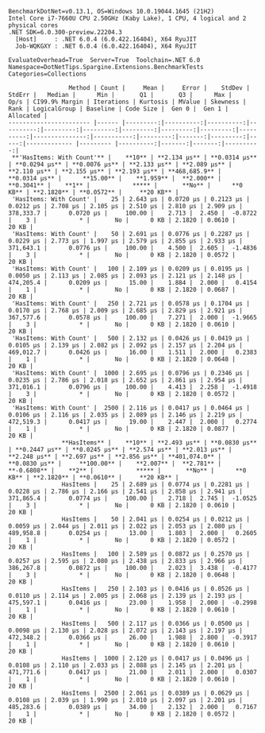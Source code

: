 
    BenchmarkDotNet=v0.13.1, OS=Windows 10.0.19044.1645 (21H2)
    Intel Core i7-7660U CPU 2.50GHz (Kaby Lake), 1 CPU, 4 logical and 2 physical cores
    .NET SDK=6.0.300-preview.22204.3
      [Host]     : .NET 6.0.4 (6.0.422.16404), X64 RyuJIT
      Job-WQKGXY : .NET 6.0.4 (6.0.422.16404), X64 RyuJIT

    EvaluateOverhead=True  Server=True  Toolchain=.NET 6.0  
    Namespace=DotNetTips.Spargine.Extensions.BenchmarkTests  Categories=Collections  

                     Method | Count |     Mean |     Error |    StdDev |    StdErr |   Median |      Min |       Q1 |       Q3 |      Max |      Op/s | CI99.9% Margin | Iterations | Kurtosis | MValue | Skewness | Rank | LogicalGroup | Baseline | Code Size |  Gen 0 |  Gen 1 | Allocated |
    ----------------------- |------ |---------:|----------:|----------:|----------:|---------:|---------:|---------:|---------:|---------:|----------:|---------------:|-----------:|---------:|-------:|---------:|-----:|------------- |--------- |----------:|-------:|-------:|----------:|
     **'HasItems: With Count'** |    **10** | **2.134 μs** | **0.0314 μs** | **0.0294 μs** | **0.0076 μs** | **2.133 μs** | **2.089 μs** | **2.110 μs** | **2.155 μs** | **2.193 μs** | **468,685.9** |      **0.0314 μs** |      **15.00** |    **1.959** |  **2.000** |   **0.3041** |    **1** |            ***** |       **No** |      **0 KB** | **2.1820** | **0.0572** |     **20 KB** |
     'HasItems: With Count' |    25 | 2.643 μs | 0.0720 μs | 0.2123 μs | 0.0212 μs | 2.708 μs | 2.105 μs | 2.510 μs | 2.810 μs | 2.909 μs | 378,333.7 |      0.0720 μs |     100.00 |    2.713 |  2.450 |  -0.8722 |    3 |            * |       No |      0 KB | 2.1820 | 0.0610 |     20 KB |
     'HasItems: With Count' |    50 | 2.691 μs | 0.0776 μs | 0.2287 μs | 0.0229 μs | 2.773 μs | 1.997 μs | 2.579 μs | 2.855 μs | 2.933 μs | 371,643.1 |      0.0776 μs |     100.00 |    4.500 |  2.605 |  -1.4836 |    3 |            * |       No |      0 KB | 2.1820 | 0.0572 |     20 KB |
     'HasItems: With Count' |   100 | 2.109 μs | 0.0209 μs | 0.0195 μs | 0.0050 μs | 2.113 μs | 2.085 μs | 2.093 μs | 2.121 μs | 2.148 μs | 474,205.4 |      0.0209 μs |      15.00 |    1.884 |  2.000 |   0.4154 |    1 |            * |       No |      0 KB | 2.1820 | 0.0687 |     20 KB |
     'HasItems: With Count' |   250 | 2.721 μs | 0.0578 μs | 0.1704 μs | 0.0170 μs | 2.768 μs | 2.009 μs | 2.685 μs | 2.829 μs | 2.921 μs | 367,577.6 |      0.0578 μs |     100.00 |    7.271 |  2.000 |  -1.9665 |    3 |            * |       No |      0 KB | 2.1820 | 0.0610 |     20 KB |
     'HasItems: With Count' |   500 | 2.132 μs | 0.0426 μs | 0.0419 μs | 0.0105 μs | 2.139 μs | 2.082 μs | 2.092 μs | 2.157 μs | 2.204 μs | 469,012.7 |      0.0426 μs |      16.00 |    1.511 |  2.000 |   0.2383 |    1 |            * |       No |      0 KB | 2.1820 | 0.0648 |     20 KB |
     'HasItems: With Count' |  1000 | 2.695 μs | 0.0796 μs | 0.2346 μs | 0.0235 μs | 2.786 μs | 2.018 μs | 2.652 μs | 2.861 μs | 2.954 μs | 371,016.1 |      0.0796 μs |     100.00 |    4.413 |  2.258 |  -1.4918 |    3 |            * |       No |      0 KB | 2.1820 | 0.0572 |     20 KB |
     'HasItems: With Count' |  2500 | 2.116 μs | 0.0417 μs | 0.0464 μs | 0.0106 μs | 2.116 μs | 2.035 μs | 2.089 μs | 2.146 μs | 2.219 μs | 472,519.3 |      0.0417 μs |      19.00 |    2.447 |  2.000 |   0.2774 |    1 |            * |       No |      0 KB | 2.1820 | 0.0877 |     20 KB |
                   **HasItems** |    **10** | **2.493 μs** | **0.0830 μs** | **0.2447 μs** | **0.0245 μs** | **2.574 μs** | **2.013 μs** | **2.248 μs** | **2.697 μs** | **2.856 μs** | **401,074.0** |      **0.0830 μs** |     **100.00** |    **2.007** |  **2.781** |  **-0.6808** |    **2** |            ***** |       **No** |      **0 KB** | **2.1820** | **0.0610** |     **20 KB** |
                   HasItems |    25 | 2.689 μs | 0.0774 μs | 0.2281 μs | 0.0228 μs | 2.786 μs | 2.166 μs | 2.541 μs | 2.858 μs | 2.941 μs | 371,865.4 |      0.0774 μs |     100.00 |    2.718 |  2.745 |  -1.0525 |    3 |            * |       No |      0 KB | 2.1820 | 0.0610 |     20 KB |
                   HasItems |    50 | 2.041 μs | 0.0254 μs | 0.0212 μs | 0.0059 μs | 2.044 μs | 2.011 μs | 2.022 μs | 2.053 μs | 2.080 μs | 489,958.8 |      0.0254 μs |      13.00 |    1.803 |  2.000 |   0.2605 |    1 |            * |       No |      0 KB | 2.1820 | 0.0572 |     20 KB |
                   HasItems |   100 | 2.589 μs | 0.0872 μs | 0.2570 μs | 0.0257 μs | 2.595 μs | 2.080 μs | 2.438 μs | 2.833 μs | 2.966 μs | 386,267.8 |      0.0872 μs |     100.00 |    2.023 |  3.438 |  -0.4177 |    3 |            * |       No |      0 KB | 2.1820 | 0.0648 |     20 KB |
                   HasItems |   250 | 2.103 μs | 0.0416 μs | 0.0526 μs | 0.0110 μs | 2.114 μs | 2.005 μs | 2.068 μs | 2.139 μs | 2.193 μs | 475,597.1 |      0.0416 μs |      23.00 |    1.958 |  2.000 |  -0.2998 |    1 |            * |       No |      0 KB | 2.1820 | 0.0610 |     20 KB |
                   HasItems |   500 | 2.117 μs | 0.0366 μs | 0.0500 μs | 0.0098 μs | 2.130 μs | 2.028 μs | 2.072 μs | 2.143 μs | 2.197 μs | 472,348.2 |      0.0366 μs |      26.00 |    1.988 |  2.800 |  -0.3917 |    1 |            * |       No |      0 KB | 2.1820 | 0.0610 |     20 KB |
                   HasItems |  1000 | 2.120 μs | 0.0417 μs | 0.0496 μs | 0.0108 μs | 2.110 μs | 2.033 μs | 2.088 μs | 2.145 μs | 2.201 μs | 471,771.6 |      0.0417 μs |      21.00 |    2.011 |  2.000 |   0.0307 |    1 |            * |       No |      0 KB | 2.1820 | 0.0610 |     20 KB |
                   HasItems |  2500 | 2.061 μs | 0.0389 μs | 0.0629 μs | 0.0108 μs | 2.039 μs | 1.990 μs | 2.010 μs | 2.097 μs | 2.201 μs | 485,283.6 |      0.0389 μs |      34.00 |    2.132 |  2.000 |   0.7167 |    1 |            * |       No |      0 KB | 2.1820 | 0.0572 |     20 KB |
